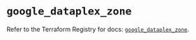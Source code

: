 # `google_dataplex_zone`

Refer to the Terraform Registry for docs: [`google_dataplex_zone`](https://registry.terraform.io/providers/hashicorp/google/6.25.0/docs/resources/dataplex_zone).
